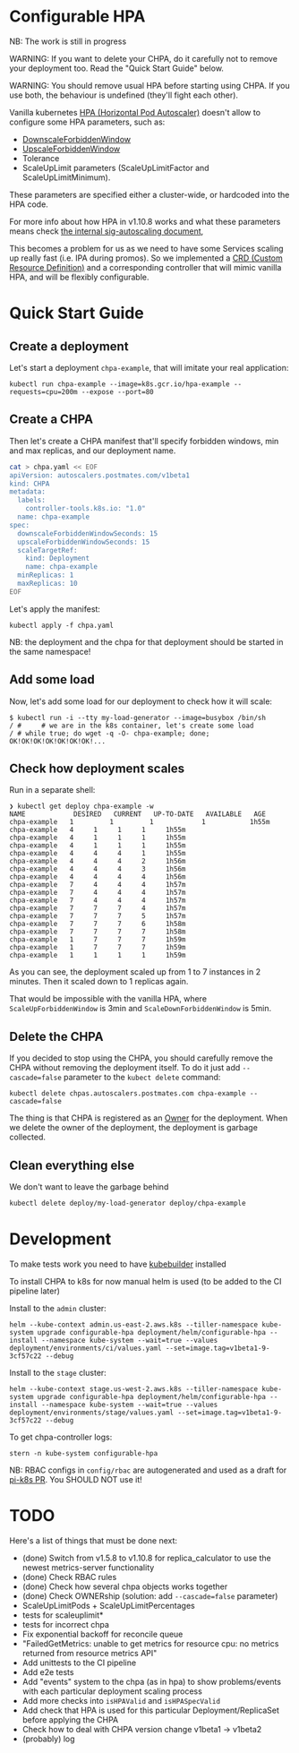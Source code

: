 # Configurable HPA

NB: The work is still in progress

WARNING: If you want to delete your CHPA, do it carefully not to remove your deployment too. Read the "Quick Start Guide" below.

WARNING: You should remove usual HPA before starting using CHPA. If you use both, the behaviour is undefined (they'll fight each other).

Vanilla kubernetes [HPA (Horizontal Pod Autoscaler)](https://kubernetes.io/docs/tasks/run-application/horizontal-pod-autoscale/) doesn't allow to configure some HPA parameters, such as:

 - [DownscaleForbiddenWindow](https://github.com/kubernetes/website/blob/snapshot-initial-v1.11/content/en/docs/tasks/run-application/horizontal-pod-autoscale.md#support-for-cooldowndelay)
 - [UpscaleForbiddenWindow](https://github.com/kubernetes/website/blob/snapshot-initial-v1.11/content/en/docs/tasks/run-application/horizontal-pod-autoscale.md#support-for-cooldowndelay)
 - Tolerance
 - ScaleUpLimit parameters (ScaleUpLimitFactor and ScaleUpLimitMinimum). 

These parameters are specified either a cluster-wide, or hardcoded into the HPA code.

For more info about how HPA in v1.10.8 works and what these parameters means check [the internal sig-autoscaling document](https://docs.google.com/document/d/1Gy90Rbjazq3yYEUL-5cvoVBgxpzcJC9vcfhAkkhMINs/edit#), 

This becomes a problem for us as we need to have some Services scaling up really fast (i.e. IPA during promos).
So we implemented a [CRD (Custom Resource Definition)](https://kubernetes.io/docs/concepts/extend-kubernetes/api-extension/custom-resources/#customresourcedefinitions) 
and a corresponding controller that will mimic vanilla HPA, and will be flexibly configurable.


# Quick Start Guide

## Create a deployment

Let's start a deployment `chpa-example`, that will imitate your real application:

    kubectl run chpa-example --image=k8s.gcr.io/hpa-example --requests=cpu=200m --expose --port=80

## Create a CHPA

Then let's create a CHPA manifest that'll specify forbidden windows, 
min and max replicas, and our deployment name.

```bash
cat > chpa.yaml << EOF
apiVersion: autoscalers.postmates.com/v1beta1
kind: CHPA
metadata:
  labels:
    controller-tools.k8s.io: "1.0"
  name: chpa-example
spec:
  downscaleForbiddenWindowSeconds: 15
  upscaleForbiddenWindowSeconds: 15
  scaleTargetRef:
    kind: Deployment
    name: chpa-example
  minReplicas: 1
  maxReplicas: 10
EOF
```

Let's apply the manifest:

    kubectl apply -f chpa.yaml

NB: the deployment and the chpa for that deployment should be started in the same namespace!

## Add some load

Now, let's add some load for our deployment to check how it will scale:

```
$ kubectl run -i --tty my-load-generator --image=busybox /bin/sh
/ #     # we are in the k8s container, let's create some load
/ # while true; do wget -q -O- chpa-example; done;
OK!OK!OK!OK!OK!OK!OK!...
```

## Check how deployment scales

Run in a separate shell:

```
❯ kubectl get deploy chpa-example -w
NAME            DESIRED   CURRENT   UP-TO-DATE   AVAILABLE   AGE
chpa-example   1         1         1            1           1h55m
chpa-example   4     1     1     1     1h55m
chpa-example   4     1     1     1     1h55m
chpa-example   4     1     1     1     1h55m
chpa-example   4     4     4     1     1h55m
chpa-example   4     4     4     2     1h56m
chpa-example   4     4     4     3     1h56m
chpa-example   4     4     4     4     1h56m
chpa-example   7     4     4     4     1h57m
chpa-example   7     4     4     4     1h57m
chpa-example   7     4     4     4     1h57m
chpa-example   7     7     7     4     1h57m
chpa-example   7     7     7     5     1h57m
chpa-example   7     7     7     6     1h58m
chpa-example   7     7     7     7     1h58m
chpa-example   1     7     7     7     1h59m
chpa-example   1     7     7     7     1h59m
chpa-example   1     1     1     1     1h59m
```

As you can see, the deployment scaled up from 1 to 7 instances in 2 minutes.
Then it scaled down to 1 replicas again.

That would be impossible with the vanilla HPA, where `ScaleUpForbiddenWindow` is 3min and `ScaleDownForbiddenWindow` is 5min.

## Delete the CHPA

If you decided to stop using the CHPA, you should carefully remove the CHPA without removing the 
deployment itself. To do it just add `--cascade=false` parameter to the `kubect delete` command:

    kubectl delete chpas.autoscalers.postmates.com chpa-example --cascade=false

The thing is that CHPA is registered as an [Owner](https://kubernetes.io/docs/reference/generated/kubernetes-api/v1.10/#ownerreference-v1-meta) for the deployment.
When we delete the owner of the deployment, the deployment is garbage collected.

## Clean everything else

We don't want to leave the garbage behind

```bash
kubectl delete deploy/my-load-generator deploy/chpa-example
```

# Development

To make tests work you need to have [kubebuilder](https://book.kubebuilder.io/) installed

To install CHPA to k8s for now manual helm is used (to be added to the CI pipeline later)

Install to the `admin` cluster:

    helm --kube-context admin.us-east-2.aws.k8s --tiller-namespace kube-system upgrade configurable-hpa deployment/helm/configurable-hpa --install --namespace kube-system --wait=true --values deployment/environments/ci/values.yaml --set=image.tag=v1beta1-9-3cf57c22 --debug

Install to the `stage` cluster:

    helm --kube-context stage.us-west-2.aws.k8s --tiller-namespace kube-system upgrade configurable-hpa deployment/helm/configurable-hpa --install --namespace kube-system --wait=true --values deployment/environments/stage/values.yaml --set=image.tag=v1beta1-9-3cf57c22 --debug

To get chpa-controller logs:

    stern -n kube-system configurable-hpa

NB: RBAC configs in `config/rbac` are autogenerated and used as a draft for [pi-k8s PR](https://github.com/postmates/pi-k8s/pull/1811). You SHOULD NOT use it!

# TODO

Here's a list of things that must be done next:

- (done) Switch from v1.5.8 to v1.10.8 for replica_calculator to use the newest metrics-server functionality
- (done) Check RBAC rules
- (done) Check how several chpa objects works together
- (done) Check OWNERship (solution: add `--cascade=false` parameter)
- ScaleUpLimitPods + ScaleUpLimitPercentages
- tests for scaleuplimit*
- tests for incorrect chpa
- Fix exponential backoff for reconcile queue
- "FailedGetMetrics: unable to get metrics for resource cpu: no metrics returned from resource metrics API"
- Add unittests to the CI pipeline
- Add e2e tests
- Add "events" system to the chpa (as in hpa) to show problems/events with each particular deployment scaling process
- Add more checks into `isHPAValid` and `isHPASpecValid`
- Add check that HPA is used for this particular Deployment/ReplicaSet before applying the CHPA
- Check how to deal with CHPA version change v1beta1 -> v1beta2
- (probably) log
